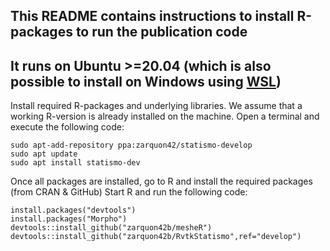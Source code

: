 ## This README contains instructions to install R-packages to run the publication code
## It runs on Ubuntu >=20.04 (which is also possible to install on Windows using [WSL](https://zarquon42b.github.io/2020/02/22/WSL-RvtkStatismoUpdate/))

Install required R-packages and underlying libraries. We assume that a working R-version is already installed on the machine.
Open a terminal and execute the following code:
	
	sudo apt-add-repository ppa:zarquon42/statismo-develop
	sudo apt update
	sudo apt install statismo-dev


Once all packages are installed, go to R and install the required packages (from CRAN & GitHub)
Start R and run the following code:
	
```
install.packages("devtools")
install.packages("Morpho")
devtools::install_github("zarquon42b/mesheR")
devtools::install_github("zarquon42b/RvtkStatismo",ref="develop")

```
	
	

